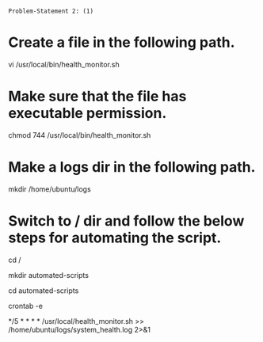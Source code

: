                                                                        Problem-Statement 2: (1)

# Create a file in the following path.
vi /usr/local/bin/health_monitor.sh

# Make sure that the file has executable permission.
chmod 744 /usr/local/bin/health_monitor.sh

# Make a logs dir in the following path.
mkdir /home/ubuntu/logs

# Switch to / dir and follow the below steps for automating the script. 
cd /

mkdir automated-scripts

cd automated-scripts

crontab -e

*/5 * * * * /usr/local/health_monitor.sh >> /home/ubuntu/logs/system_health.log 2>&1



